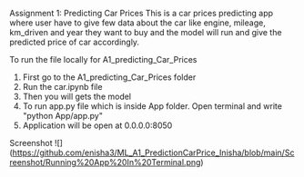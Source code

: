 Assignment 1: Predicting Car Prices
This is a car prices predicting app where user have to give few data about the car like engine, mileage, km_driven and year they want to buy and the model will run and give the predicted price of car accordingly.

To run the file locally for A1_predicting_Car_Prices
1. First go to the A1_predicting_Car_Prices folder
2. Run the car.ipynb file
3. Then you will gets the model
4. To run app.py file which is inside App folder. Open terminal and write "python App/app.py"
5. Application will be open at 0.0.0.0:8050

Screenshot
![] (https://github.com/enisha3/ML_A1_PredictionCarPrice_Inisha/blob/main/Screenshot/Running%20App%20In%20Terminal.png)
